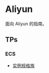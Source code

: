 # Aliyun

面向 Aliyun 的指南。

## TPs

### ECS

+ [实例规格族](https://help.aliyun.com/document_detail/25378.html)
